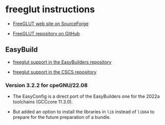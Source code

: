 # freeglut instructions

-   [FreeGLUT web site on SourceForge](https://freeglut.sourceforge.net/)

-   [FreeGLUT repository on GitHub](https://github.com/FreeGLUTProject/freeglut)

    

## EasyBuild

-   [freeglut support in the EasyBuilders repository](https://github.com/easybuilders/easybuild-easyconfigs/tree/develop/easybuild/easyconfigs/f/freeglut)
    
-   [freeglut support in the CSCS repository](https://github.com/eth-cscs/production/tree/master/easybuild/easyconfigs/f/freeglut)
    
    
### Version 3.2.2 for cpeGNU/22.08

-   The EasyConfig is a direct port of the EasyBuilders one for the 2022a 
    toolchains (GCCcore 11.3.0).

-   But added an option to install the libraries in `lib` instead of `lib64`
    to prepare for the future preparation of a bundle.
